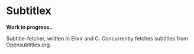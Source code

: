 # Subtitlex

**Work in progress..**

Subtitle-fetcher, written in Elixir and C. Concurrently fetches subtitles from Opensubtitles.org.

